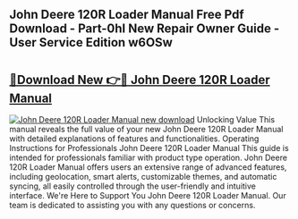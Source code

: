 ## John Deere 120R Loader Manual Free Pdf Download - Part-0hI New Repair Owner Guide - User Service Edition w6OSw

# <h2><a href="http://bc93708.oget.top/?id=John+Deere+120R+Loader+Manual">🔗Download New 👉🔴 John Deere 120R Loader Manual</a></h2>

[![John Deere 120R Loader Manual new download](https://i.imgur.com/5g1atiW.png)](http://bc93708.oget.top/?id=John+Deere+120R+Loader+Manual)
Unlocking Value This manual reveals the full value of your new John Deere 120R Loader Manual with detailed explanations of features and functionalities. Operating Instructions for Professionals John Deere 120R Loader Manual This guide is intended for professionals familiar with product type operation. John Deere 120R Loader Manual offers users an extensive range of advanced features, including geolocation, smart alerts, customizable themes, and automatic syncing, all easily controlled through the user-friendly and intuitive interface. We're Here to Support You John Deere 120R Loader Manual. Our team is dedicated to assisting you with any questions or concerns.
